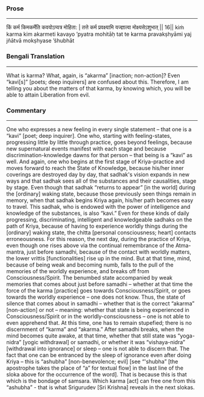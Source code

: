 ### Prose 
 --- 
किं कर्म किमकर्मेति कवयोऽप्यत्र मोहिता: |
तत्ते कर्म प्रवक्ष्यामि यज्ज्ञात्वा मोक्ष्यसेऽशुभात् || 16||
kiṁ karma kim akarmeti kavayo ’pyatra mohitāḥ
tat te karma pravakṣhyāmi yaj jñātvā mokṣhyase ’śhubhāt

### Bengali Translation 
 --- 
What is karma? What, again, is “akarma” [inaction; non-action]? Even “kavi[s]” [poets; deep inquirers] are confused about this. Therefore, I am telling you about the matters of that karma, by knowing which, you will be able to attain Liberation from evil.

### Commentary 
 --- 
One who expresses a new feeling in every single statement – that one is a “kavi” [poet; deep inquirer]. One who, starting with feeling-states, progressing little by little through practice, goes beyond feelings, because new supernatural events manifest with each stage and because discrimination-knowledge dawns for that person – that being is a “kavi” as well. And again, one who begins at the first stage of Kriya-practice and moves forward to reach the State of Knowledge, because his/her inner coverings are destroyed day by day, that sadhak's vision expands in new ways and that sadhak sees all of the substances and their causalities, stage by stage. Even though that sadhak “returns to appear” [in the world] during the [ordinary] waking state, because those previously seen things remain in memory, when that sadhak begins Kriya again, his/her path becomes easy to travel. This sadhak, who is endowed with the power of intelligence and knowledge of the substances, is also “kavi.” Even for these kinds of daily progressing, discriminating, intelligent and knowledgeable sadhaks on the path of Kriya, because of having to experience worldly things during the [ordinary] waking state, the chitta [personal consciousness; heart] contacts erroneousness. For this reason, the next day, during the practice of Kriya, even though one rises above via the continual remembrance of the Atma-mantra, just before samadhi, because of the contact with worldly matters, the lower vrittis [functionalities] rise up in the mind. But at that time, mind, because of being weak and becoming numb, falls to the pull of the memories of the worldly experience, and breaks off from Consciousness/Spirit. The benumbed state accompanied by weak memories that comes about just before samadhi – whether at that time the force of the karma [practice] goes towards Consciousness/Spirit, or goes towards the worldly experience – one does not know. Thus, the state of silence that comes about in samadhi – whether that is the correct “akarma” [non-action] or not – meaning: whether that state is being experienced in Consciousness/Spirit or in the worldly-consciousness – one is not able to even apprehend that. At this time, one has to remain stupefied; there is no discernment of “karma” and “akarma.” After samadhi breaks, when the mind becomes quite awake, at that time, whether that still state was “yoga-nidra” [yogic withdrawal] or samadhi, or whether it was “vishaya-nidra” [withdrawal into ignorance] or sleep – one is not able to discern that. The fact that one can be entranced by the sleep of ignorance even after doing Kriya – this is “ashubha” [non-benevolence; evil] [see “'shubha” [the apostrophe takes the place of “a” for textual flow] in the last line of the sloka above for the occurrence of the word]. That is because this is that which is the bondage of samsara. Which karma [act] can free one from this “ashubha” - that is what Srigurudev [Sri Krishna] reveals in the next slokas.
